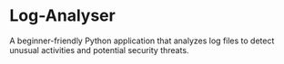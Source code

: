 # Log-Analyser
A beginner-friendly Python application that analyzes log files to detect unusual activities and potential security threats. 
